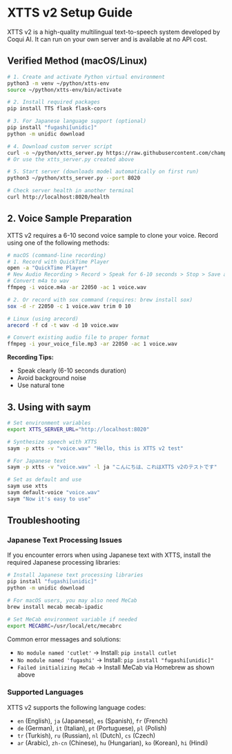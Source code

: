 # XTTS v2 Setup Guide

XTTS v2 is a high-quality multilingual text-to-speech system developed by Coqui AI. It can run on your own server and is available at no API cost.

## Verified Method (macOS/Linux)

```bash
# 1. Create and activate Python virtual environment
python3 -m venv ~/python/xtts-env
source ~/python/xtts-env/bin/activate

# 2. Install required packages
pip install TTS flask flask-cors

# 3. For Japanese language support (optional)
pip install "fugashi[unidic]"
python -m unidic download

# 4. Download custom server script
curl -o ~/python/xtts_server.py https://raw.githubusercontent.com/champierre/saym/main/scripts/xtts_server.py
# Or use the xtts_server.py created above

# 5. Start server (downloads model automatically on first run)
python3 ~/python/xtts_server.py --port 8020

# Check server health in another terminal
curl http://localhost:8020/health
```

## 2. Voice Sample Preparation

XTTS v2 requires a 6-10 second voice sample to clone your voice. Record using one of the following methods:

```bash
# macOS (command-line recording)
# 1. Record with QuickTime Player
open -a "QuickTime Player"
# New Audio Recording > Record > Speak for 6-10 seconds > Stop > Save as voice.m4a
# Convert m4a to wav
ffmpeg -i voice.m4a -ar 22050 -ac 1 voice.wav

# 2. Or record with sox command (requires: brew install sox)
sox -d -r 22050 -c 1 voice.wav trim 0 10

# Linux (using arecord)
arecord -f cd -t wav -d 10 voice.wav

# Convert existing audio file to proper format
ffmpeg -i your_voice_file.mp3 -ar 22050 -ac 1 voice.wav
```

**Recording Tips:**
- Speak clearly (6-10 seconds duration)
- Avoid background noise
- Use natural tone

## 3. Using with saym

```bash
# Set environment variables
export XTTS_SERVER_URL="http://localhost:8020"

# Synthesize speech with XTTS
saym -p xtts -v "voice.wav" "Hello, this is XTTS v2 test"

# For Japanese text
saym -p xtts -v "voice.wav" -l ja "こんにちは、これはXTTS v2のテストです"

# Set as default and use
saym use xtts
saym default-voice "voice.wav"
saym "Now it's easy to use"
```

## Troubleshooting

### Japanese Text Processing Issues

If you encounter errors when using Japanese text with XTTS, install the required Japanese processing libraries:

```bash
# Install Japanese text processing libraries
pip install "fugashi[unidic]"
python -m unidic download

# For macOS users, you may also need MeCab
brew install mecab mecab-ipadic

# Set MeCab environment variable if needed
export MECABRC=/usr/local/etc/mecabrc
```

Common error messages and solutions:
- `No module named 'cutlet'` → Install: `pip install cutlet`
- `No module named 'fugashi'` → Install: `pip install "fugashi[unidic]"`
- `Failed initializing MeCab` → Install MeCab via Homebrew as shown above

### Supported Languages

XTTS v2 supports the following language codes:
- `en` (English), `ja` (Japanese), `es` (Spanish), `fr` (French)
- `de` (German), `it` (Italian), `pt` (Portuguese), `pl` (Polish)
- `tr` (Turkish), `ru` (Russian), `nl` (Dutch), `cs` (Czech)
- `ar` (Arabic), `zh-cn` (Chinese), `hu` (Hungarian), `ko` (Korean), `hi` (Hindi)